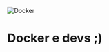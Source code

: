 ![Docker](https://raw.githubusercontent.com/rtancman/dfy/master/workshop/dockerforyou/slides/images/dockerlogo.png)
# Docker e devs ;)